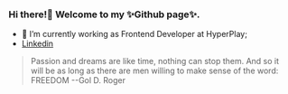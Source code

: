 ### Hi there!👋 Welcome to my ✨Github page✨. 

- 🌱 I’m currently working as Frontend Developer at HyperPlay;
- [Linkedin](https://www.linkedin.com/in/bilianesilva/)


> Passion and dreams are like time, nothing can stop them. And so it will be as long as there are men willing to make sense of the word: FREEDOM 
--Gol D. Roger



